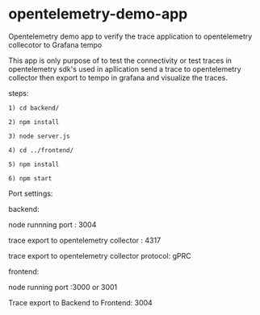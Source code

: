 # opentelemetry-demo-app
Opentelemetry demo app to verify  the trace application to opentelemetry collecotor to Grafana tempo

This app is only purpose of to test the connectivity or test traces in opentelemetry sdk's used in apllication send a trace to opentelemetry collector then export to tempo in grafana and visualize the traces.

steps:

    1) cd backend/
    
    2) npm install
    
    3) node server.js
    
    4) cd ../frontend/
    
    5) npm install
    
    6) npm start


Port settings:

backend:

node runnning port : 3004

trace export to opentelemetry collector : 4317

trace export to opentelemetry collector protocol: gPRC


frontend:

node running port :3000 or 3001

Trace export to Backend to Frontend: 3004
